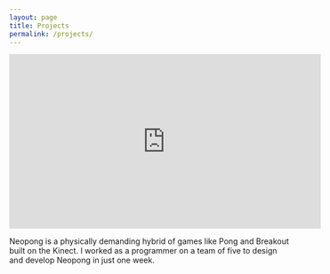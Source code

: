 ```yaml
---
layout: page
title: Projects
permalink: /projects/
---
```


<dl>
	<iframe width="560" height="315" src="https://www.youtube.com/embed/PH9Kc142aY8" frameborder="0" allow="autoplay; encrypted-media" allowfullscreen></iframe>
</dl>

Neopong is a physically demanding hybrid of games like Pong and Breakout built on the Kinect. I worked as a programmer on a team of five to design and develop Neopong in just one week. 